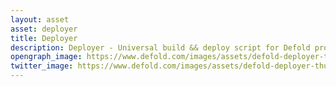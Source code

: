 ```yaml
---
layout: asset
asset: deployer
title: Deployer
description: Deployer - Universal build && deploy script for Defold projects.
opengraph_image: https://www.defold.com/images/assets/defold-deployer-thumb.jpg
twitter_image: https://www.defold.com/images/assets/defold-deployer-thumb.jpg
---
```

